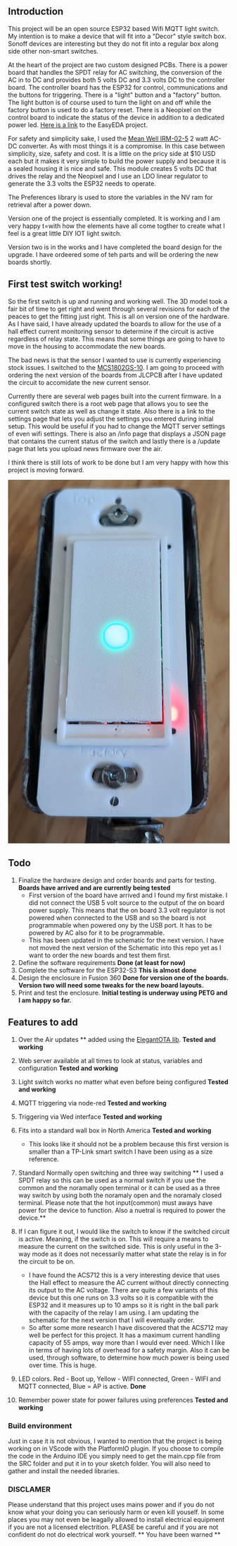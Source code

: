 ## Introduction
This project will be an open source ESP32 based Wifi MQTT light switch. My intention is to make a device that will fit into a "Decor" style switch box. Sonoff devices are interesting but they do not fit into a regular box along side other non-smart switches. 

At the heart of the project are two custom designed PCBs. There is a power board that handles the SPDT relay for AC switching, the conversion of the AC in to DC and provides both 5 volts DC and 3.3 volts DC to the controller board. The controller board has the ESP32 for control, communications and the buttons for triggering. There is a "light" button and a "factory" button. The light button is of course used to turn the light on and off while the factory button is used to do a factory reset. There is a Neopixel on the control board to indicate the status of the device in addition to a dedicated power led. [Here is a link](https://oshwlab.com/bhboyle/esp32-light-switch) to the EasyEDA project.

For safety and simplicity sake, I used the [Mean Well IRM-02-5](https://www.digikey.ca/en/products/detail/mean-well-usa-inc/IRM-02-5/7704628?s=N4IgTCBcDaIIwA4BsSC0BmADJgnKgcgCIgC6AvkA) 2 watt AC-DC converter. As with most things it is a compromise. In this case between simplicity, size, safety and cost. It is a little on the pricy side at $10 USD each but it makes it very simple to build the power supply and because it is a sealed housing it is nice and safe. This module creates 5 volts DC that drives the relay and the Neopixel and I use an LDO linear regulator to generate the 3.3 volts the ESP32 needs to operate.

The Preferences library is used to store the variables in the NV ram for retrieval after a power down.

Version one of the project is essentially completed. It is working and I am very happy t=with how the elements have all come togther to create what I feel is a great little DIY IOT light switch.

Version two is in the works and I have completed the board design for the upgrade. I have ordeered some of teh parts and will be ordering the new boards shortly.

## First test switch working!
So the first switch is up and running and working well. The 3D model took a fair bit of time to get right and went through several revisions for each of the peaces to get the fitting just right. This is all on version one of the hardware. As I have said, I have already updated the boards to allow for the use of a hall effect current monitoring sensor to determine if the circuit is active regardless of relay state. This means that some things are going to have to move in the housing to accommodate the new boards. 

The bad news is that the sensor I wanted to use is currently experiencing stock issues. I switched to the [	
MCS1802GS-10](https://www.digikey.ca/en/products/detail/monolithic-power-systems-inc/MCS1802GS-10-Z/14115509). I am going to proceed with ordering the next version of the boards from JLCPCB after I have updated the circuit to accomidate the new current sensor.

Currently there are several web pages built into the current firmware. In a configured switch there is a root web page that allows you to see the current switch state as well as change it state. Also there is a link to the settings page that lets you adjust the settings you entered during initial setup. This would be useful if you had to change the MQTT server settings of even wifi settings. There is also an /info page that displays a JSON page that contains the current status of the switch and lastly there is a /update page that lets you upload news firmware over the air.

I think there is still lots of work to be done but I am very happy with how this project is moving forward.

![first image](Images/First_picture.jpg)

## Todo
1. Finalize the hardware design and order boards and parts for testing. **Boards have arrived and are currently being tested**
    * First version of the board have arrived and I found my first mistake. I did not connect the USB 5 volt source to the output of the on board power supply. This means that the on board 3.3 volt regulator is not powered when connected to the USB and so the board is not programmable when powered ony by the USB port. It has to be powered by AC also for it to be programmable. 
    * This has been updated in the schematic for the next version. I have not moved the next version of the Schematic into this repo yet as I want to order the new boards and test them first.
2. Define the software requirements **Done (at least for now)**
3. Complete the software for the ESP32-S3 **This is almost done**
4. Design the enclosure in Fusion 360 **Done for version one of the boards. Version two will need some tweaks for the new board layouts.**
5. Print and test the enclosure. **Initial testing is underway using PETG and I am happy so far.**

## Features to add
1. Over the Air updates ** added using the [ElegantOTA lib](https://github.com/ayushsharma82/ElegantOTA). **Tested and working**
2. Web server available at all times to look at status, variables and configuration **Tested and working**
3. Light switch works no matter what even before being configured **Tested and working**
4. MQTT triggering via node-red **Tested and working** 
5. Triggering via Wed interface **Tested and working**
6. Fits into a standard wall box in North America **Tested and working**
    * This looks like it should not be a problem because this first version is smaller than a TP-Link smart switch I have been using as a size reference. 
7. Standard Normally open switching and three way switching ** I used a SPDT relay so this can be used as a normal switch if you use the common and the noramally open terminal or it can be used as a three way switch by using both the noramaly open and the noramaly closed terminal. Please note that the hot input(common) must aways have power for the device to function. Also a nuetral is required to power the device.**
8. If I can figure it out, I would like the switch to know if the switched circuit is active. Meaning, if the switch is on. This will require a means to measure the current on the switched side. This is only useful in the 3-way mode as it does not necessarily matter what state the relay is in for the circuit to be on.  
    * I have found the ACS712 this is a very interesting device that uses the Hall effect to measure the AC current without directly connecting its output to the AC voltage. There are quite a few variants of this device but this one runs on 3.3 volts so it is compatible with the ESP32 and it measures up to 10 amps so it is right in the ball park with the capacity of the relay I am using. I am updating the schematic for the next version that I will eventually order.  
    * So after some more research I have discovered that the ACS712 may well be perfect for this project. It has a maximum current handling capacity of 55 amps, way more than I would ever need. Which I like in terms of having lots of overhead for a safety margin. Also it can be used, through software, to determine how much power is being used over time. This is huge.

9. LED colors. Red - Boot up, Yellow - WIFI connected, Green - WIFI and MQTT connected, Blue = AP is active. **Done**
10. Remember power state for power failures using preferences **Tested and working**

### Build environment
Just in case it is not obvious, I wanted to mention that the project is being working on in VScode with the PlatformIO plugin. If you choose to compile the code in the Arduino IDE you simply need to get the main.cpp file from the SRC folder and put it in to your sketch folder. You will also need to gather and install the needed libraries.

### DISCLAMER
Please understand that this project uses mains power and if you do not know what your doing you can seriously harm or even kill youself. In some places you may not even be leagally allowed to install electrical equipment if you are not a licensed electrition. PLEASE be careful and if you are not confident do not do electrical work yourself. ** You have been warned **
